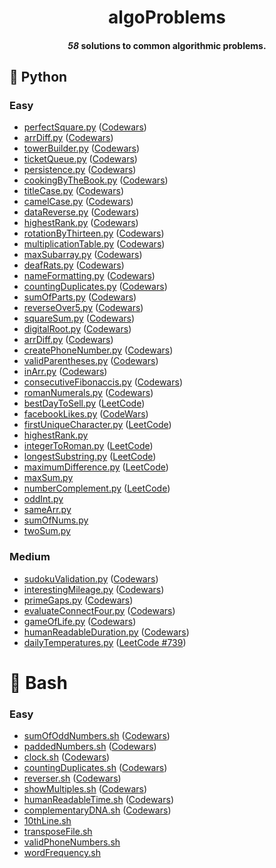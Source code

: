 <h1 align = "center">algoProblems</h1>

<h4 align = "center"><i>58</i> solutions to common algorithmic problems.</h1>

## 🐍 Python 

### Easy
- [perfectSquare.py](https://github.com/patrikmitterpach/algorithmicProblems/blob/main/Python/Easy/perfectSquare.py) ([Codewars](https://www.codewars.com/kata/56269eb78ad2e4ced1000013))
- [arrDiff.py](https://github.com/patrikmitterpach/algorithmicProblems/blob/main/Python/Easy/arrDiff.py) ([Codewars](https://www.codewars.com/kata/523f5d21c841566fde000009/python))
- [towerBuilder.py](https://github.com/patrikmitterpach/algorithmicProblems/blob/main/Python/Easy/towerBuilder.py) ([Codewars](https://www.codewars.com/kata/576757b1df89ecf5bd00073b))
- [ticketQueue.py](https://github.com/patrikmitterpach/algorithmicProblems/blob/main/Python/Easy/ticketQueue.py) ([Codewars](https://www.codewars.com/kata/555615a77ebc7c2c8a0000b8))
- [persistence.py](https://github.com/patrikmitterpach/algorithmicProblems/blob/main/Python/Easy/persistence.py) ([Codewars](https://www.codewars.com/kata/55bf01e5a717a0d57e0000ec))
- [cookingByTheBook.py](https://github.com/patrikmitterpach/algorithmicProblems/blob/main/Python/Easy/cookingByTheBook.py) ([Codewars](https://www.codewars.com/kata/525c65e51bf619685c000059))
- [titleCase.py](https://github.com/patrikmitterpach/algorithmicProblems/blob/main/Python/Easy/titleCase.py) ([Codewars](https://www.codewars.com/kata/5202ef17a402dd033c000009))
- [camelCase.py](https://www.codewars.com/kata/5208f99aee097e6552000148) ([Codewars](https://www.codewars.com/kata/5208f99aee097e6552000148))
- [dataReverse.py](https://github.com/patrikmitterpach/algorithmicProblems/blob/main/Python/Easy/dataReverse.py) ([Codewars](https://www.codewars.com/kata/569d488d61b812a0f7000015))
- [highestRank.py](https://github.com/patrikmitterpach/algorithmicProblems/blob/main/Python/Easy/highestRank.py) ([Codewars](https://www.codewars.com/kata/5420fc9bb5b2c7fd57000004))
- [rotationByThirteen.py](https://github.com/patrikmitterpach/algorithmicProblems/blob/main/Python/Easy/rotationByThirteen.py) ([Codewars](https://www.codewars.com/kata/530e15517bc88ac656000716))
- [multiplicationTable.py](https://github.com/patrikmitterpach/algorithmicProblems/blob/main/Python/Easy/multiplicationTable.py) ([Codewars](https://www.codewars.com/kata/5432fd1c913a65b28f000342))
- [maxSubarray.py](https://github.com/patrikmitterpach/algorithmicProblems/blob/main/Python/Easy/maxSubarray.py) ([Codewars](https://www.codewars.com/kata/54521e9ec8e60bc4de000d6c))
- [deafRats.py](https://github.com/patrikmitterpach/algorithmicProblems/blob/main/Python/Easy/deafRats.py) ([Codewars](https://www.codewars.com/kata/598106cb34e205e074000031))
- [nameFormatting.py](https://github.com/patrikmitterpach/algorithmicProblems/blob/main/Python/Easy/nameFormating.py) ([Codewars](https://www.codewars.com/kata/53368a47e38700bd8300030d))
- [countingDuplicates.py](https://github.com/patrikmitterpach/algorithmicProblems/blob/main/Python/Easy/containsDuplicates.py) ([Codewars](https://www.codewars.com/kata/54bf1c2cd5b56cc47f0007a1))
- [sumOfParts.py](https://github.com/patrikmitterpach/algorithmicProblems/blob/main/Python/Easy/sumsOfParts.py) ([Codewars](https://www.codewars.com/kata/5ce399e0047a45001c853c2b))
- [reverseOver5.py](https://github.com/patrikmitterpach/algorithmicProblems/blob/main/Python/Easy/reverseOver5.py) ([Codewars](https://www.codewars.com/kata/5264d2b162488dc400000001))
- [squareSum.py](https://github.com/patrikmitterpach/algorithmicProblems/blob/main/Python/Easy/squareSum.py) ([Codewars](https://www.codewars.com/kata/515e271a311df0350d00000f))
- [digitalRoot.py](https://github.com/patrikmitterpach/algorithmicProblems/blob/main/Python/Easy/digitalRoot.py) ([Codewars](https://www.codewars.com/kata/541c8630095125aba6000c00))
- [arrDiff.py](https://github.com/patrikmitterpach/algorithmicProblems/blob/main/Python/Easy/arrDiff.py) ([Codewars](https://www.codewars.com/kata/523f5d21c841566fde000009))
- [createPhoneNumber.py](https://github.com/patrikmitterpach/algorithmicProblems/blob/main/Python/Easy/createPhoneNumber.py) ([Codewars](https://www.codewars.com/kata/525f50e3b73515a6db000b83))
- [validParentheses.py](https://github.com/patrikmitterpach/algorithmicProblems/blob/main/Python/Easy/validParentheses.py) ([Codewars](https://www.codewars.com/kata/52774a314c2333f0a7000688))
- [inArr.py](https://github.com/patrikmitterpach/algorithmicProblems/blob/main/Python/Easy/inArr.py) ([Codewars](https://www.codewars.com/kata/550554fd08b86f84fe000a58))
- [consecutiveFibonaccis.py](https://github.com/patrikmitterpach/algorithmicProblems/blob/main/Python/Easy/interestingMileage.py) ([Codewars](https://www.codewars.com/kata/5541f58a944b85ce6d00006a))
- [romanNumerals.py](https://github.com/patrikmitterpach/algorithmicProblems/blob/main/Python/Easy/romanNumerals.py) ([Codewars](https://www.codewars.com/kata/51b66044bce5799a7f000003))
- [bestDayToSell.py](https://github.com/patrikmitterpach/algorithmicProblems/blob/main/Python/Easy/bestDayToSell.py) ([LeetCode](https://leetcode.com/problems/best-time-to-buy-and-sell-stock/))
- [facebookLikes.py](https://github.com/patrikmitterpach/algorithmicProblems/blob/main/Python/Easy/facebookLikes.py) ([CodeWars](https://www.codewars.com/kata/5266876b8f4bf2da9b000362))
- [firstUniqueCharacter.py](https://github.com/patrikmitterpach/algorithmicProblems/blob/main/Python/Easy/firstUniqueCharacter.py) ([LeetCode](https://leetcode.com/problems/first-unique-character-in-a-string/))
- [highestRank.py](https://github.com/patrikmitterpach/algorithmicProblems/blob/main/Python/Easy/highestRank.py)
- [integerToRoman.py](https://github.com/patrikmitterpach/algorithmicProblems/blob/main/Python/Easy/integerToRoman.py) ([LeetCode](https://leetcode.com/problems/integer-to-roman))
- [longestSubstring.py](https://github.com/patrikmitterpach/algorithmicProblems/blob/main/Python/Easy/longestSubstring.py) ([LeetCode](https://leetcode.com/problems/longest-substring-without-repeating-characters))
- [maximumDifference.py](https://github.com/patrikmitterpach/algorithmicProblems/blob/main/Python/Easy/maximumDifference.py) ([LeetCode](https://leetcode.com/problems/maximum-difference-between-increasing-elements))
- [maxSum.py](https://github.com/patrikmitterpach/algorithmicProblems/blob/main/Python/Easy/maxSum.py)
- [numberComplement.py](https://github.com/patrikmitterpach/algorithmicProblems/blob/main/Python/Easy/numberComplement.py) ([LeetCode](https://leetcode.com/problems/number-complement))
- [oddInt.py](https://github.com/patrikmitterpach/algorithmicProblems/blob/main/Python/Easy/oddInt.py)
- [sameArr.py](https://github.com/patrikmitterpach/algorithmicProblems/blob/main/Python/Easy/sameArr.py)
- [sumOfNums.py](https://github.com/patrikmitterpach/algorithmicProblems/blob/main/Python/Easy/sumOfNums.py)
- [twoSum.py](https://github.com/patrikmitterpach/algorithmicProblems/blob/main/Python/Easy/twoSum.py)



### Medium
- [sudokuValidation.py](https://github.com/patrikmitterpach/algorithmicProblems/blob/main/Python/Medium/sudokuValidation.py) ([Codewars](https://www.codewars.com/kata/529bf0e9bdf7657179000008))
- [interestingMileage.py](https://github.com/patrikmitterpach/algorithmicProblems/blob/main/Python/Medium/interestingMileage.py) ([Codewars](https://www.codewars.com/kata/52c4dd683bfd3b434c000292))
- [primeGaps.py](https://github.com/patrikmitterpach/algorithmicProblems/blob/main/Python/Medium/interestingMileage.py) ([Codewars](https://www.codewars.com/kata/561e9c843a2ef5a40c0000a4))
- [evaluateConnectFour.py](https://github.com/patrikmitterpach/algorithmicProblems/blob/main/Python/Medium/evaluateConnectFour.py) ([Codewars](https://www.codewars.com/kata/56882731514ec3ec3d000009))
- [gameOfLife.py](https://github.com/patrikmitterpach/algorithmicProblems/blob/main/Python/Medium/interestingMileage.py) ([Codewars](https://www.codewars.com/kata/525fbff0594da0665c0003a3))
- [humanReadableDuration.py](https://github.com/patrikmitterpach/algorithmicProblems/blob/main/Python/Medium/interestingMileage.py) ([Codewars](https://www.codewars.com/kata/52742f58faf5485cae000b9a))
- [dailyTemperatures.py](https://github.com/patrikmitterpach/algorithmicProblems/blob/main/Python/Medium/dailyTemperatures.py) ([LeetCode #739](https://leetcode.com/problems/daily-temperatures/))


# 🐧 Bash
### Easy
- [sumOfOddNumbers.sh](https://github.com/patrikmitterpach/algorithmicProblems/blob/main/bash/sumOfOddNumbers.sh) ([Codewars](https://www.codewars.com/kata/55fd2d567d94ac3bc9000064))
- [paddedNumbers.sh](https://github.com/patrikmitterpach/algorithmicProblems/blob/main/bash/paddedNumbers.sh) ([Codewars](https://www.codewars.com/kata/51c89385ee245d7ddf000001))
- [clock.sh](https://github.com/patrikmitterpach/algorithmicProblems/blob/main/bash/clock.sh) ([Codewars](https://www.codewars.com/kata/55f9bca8ecaa9eac7100004a))
- [countingDuplicates.sh](https://github.com/patrikmitterpach/algorithmicProblems/blob/main/bash/countingDuplicates.sh) ([Codewars](https://www.codewars.com/kata/54bf1c2cd5b56cc47f0007a1))
- [reverser.sh](https://github.com/patrikmitterpach/algorithmicProblems/blob/main/bash/reverser.sh) ([Codewars](https://www.codewars.com/kata/58069e4cf3c13ef3a6000168))
- [showMultiples.sh](https://github.com/patrikmitterpach/algorithmicProblems/blob/main/bash/showMultiples.sh) ([Codewars](https://www.codewars.com/kata/583989556754d6f4c700018e))
- [humanReadableTime.sh](https://github.com/patrikmitterpach/algorithmicProblems/blob/main/bash/humanReadableTime.sh) ([Codewars](https://www.codewars.com/kata/52685f7382004e774f0001f7))
- [complementaryDNA.sh](https://github.com/patrikmitterpach/algorithmicProblems/blob/main/bash/complementaryDNA.sh) ([Codewars](https://www.codewars.com/kata/554e4a2f232cdd87d9000038))
- [10thLine.sh](https://github.com/patrikmitterpach/algorithmicProblems/blob/main/bash/10thLine.sh)
- [transposeFile.sh](https://github.com/patrikmitterpach/algorithmicProblems/blob/main/bash/transposeFile.sh)
- [validPhoneNumbers.sh](https://github.com/patrikmitterpach/algorithmicProblems/blob/main/bash/validPhoneNumbers.sh)
- [wordFrequency.sh](https://github.com/patrikmitterpach/algorithmicProblems/blob/main/bash/wordFrequency.sh)
